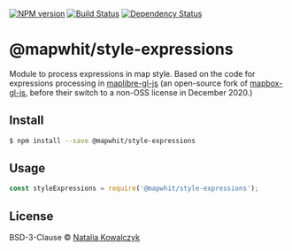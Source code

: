 [![NPM version][npm-image]][npm-url]
[![Build Status][build-image]][build-url]
[![Dependency Status][deps-image]][deps-url]

# @mapwhit/style-expressions

Module to process expressions in map style. Based on the code for expressions processing in [maplibre-gl-js] (an open-source fork of [mapbox-gl-js], before their switch to a non-OSS license in December 2020.)

## Install

```sh
$ npm install --save @mapwhit/style-expressions
```

## Usage

```js
const styleExpressions = require('@mapwhit/style-expressions');
```

## License

BSD-3-Clause © [Natalia Kowalczyk](https://melitele.me)

[npm-image]: https://img.shields.io/npm/v/@mapwhit/style-expressions
[npm-url]: https://npmjs.org/package/@mapwhit/style-expressions

[build-url]: https://github.com/mapwhit/style-expressions/actions/workflows/check.yaml
[build-image]: https://img.shields.io/github/actions/workflow/status/mapwhit/style-expressions/check.yaml?branch=main

[deps-image]: https://img.shields.io/librariesio/release/npm/@mapwhit/style-expressions
[deps-url]: https://libraries.io/npm/@mapwhit%2Fstyle-expressions

[mapbox-gl-js]: https://github.com/mapbox/mapbox-gl-js
[maplibre-gl-js]: https://github.com/maplibre/maplibre-gl-js
